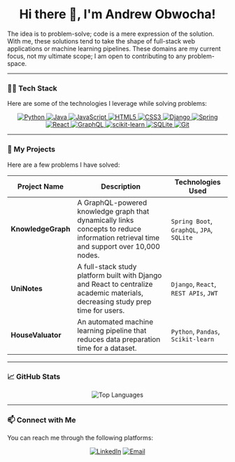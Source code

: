 <h1 align="center">Hi there 👋, I'm Andrew Obwocha!</h1>

The idea is to problem-solve; code is a mere expression of the solution. With me, these solutions tend to take the shape of full-stack web applications or machine learning pipelines. These domains are my current focus, not my ultimate scope; I am open to contributing to any problem-space.

---

### 👨‍💻 Tech Stack

Here are some of the technologies I leverage while solving problems:

<p align="center">
    <a href="https://www.python.org" target="_blank"> <img src="https://img.shields.io/badge/Python-3776AB?style=for-the-badge&logo=python&logoColor=white" alt="Python"/> </a>
    <a href="https://www.java.com" target="_blank"> <img src="https://img.shields.io/badge/Java-ED8B00?style=for-the-badge&logo=java&logoColor=white" alt="Java"/> </a>
    <a href="https://developer.mozilla.org/en-US/docs/Web/JavaScript" target="_blank"> <img src="https://img.shields.io/badge/JavaScript-F7DF1E?style=for-the-badge&logo=javascript&logoColor=black" alt="JavaScript"/> </a>
    <a href="https://www.w3.org/html/" target="_blank"> <img src="https://img.shields.io/badge/HTML5-E34F26?style=for-the-badge&logo=html5&logoColor=white" alt="HTML5"/> </a>
    <a href="https://www.w3schools.com/css/" target="_blank"> <img src="https://img.shields.io/badge/CSS3-1572B6?style=for-the-badge&logo=css3&logoColor=white" alt="CSS3"/> </a>
    <a href="https://www.djangoproject.com/" target="_blank"> <img src="https://img.shields.io/badge/Django-092E20?style=for-the-badge&logo=django&logoColor=white" alt="Django"/> </a>
    <a href="https://spring.io/" target="_blank"> <img src="https://img.shields.io/badge/Spring-6DB33F?style=for-the-badge&logo=spring&logoColor=white" alt="Spring"/> </a>
    <a href="https://reactjs.org/" target="_blank"> <img src="https://img.shields.io/badge/React-20232A?style=for-the-badge&logo=react&logoColor=61DAFB" alt="React"/> </a>
     <a href="https://graphql.org/" target="_blank"> <img src="https://img.shields.io/badge/GraphQL-E10098?style=for-the-badge&logo=graphql&logoColor=white" alt="GraphQL"/> </a>
    <a href="https://scikit-learn.org/" target="_blank"> <img src="https://img.shields.io/badge/scikit--learn-%23F7931E.svg?style=for-the-badge&logo=scikit-learn&logoColor=white" alt="scikit-learn"/> </a>
    <a href="https://www.sqlite.org/" target="_blank"> <img src="https://img.shields.io/badge/SQLite-003B57?style=for-the-badge&logo=sqlite&logoColor=white" alt="SQLite"/> </a>
    <a href="https://git-scm.com/" target="_blank"> <img src="https://img.shields.io/badge/Git-F05032?style=for-the-badge&logo=git&logoColor=white" alt="Git"/> </a>
</p>

---

### 🚀 My Projects

Here are a few problems I have solved:

| Project Name | Description | Technologies Used |
|---|---|---|
| **KnowledgeGraph** | A GraphQL-powered knowledge graph that dynamically links concepts to reduce information retrieval time and support over 10,000 nodes. | `Spring Boot`, `GraphQL`, `JPA`, `SQLite` |
| **UniNotes** | A full-stack study platform built with Django and React to centralize academic materials, decreasing study prep time for users. | `Django`, `React`, `REST APIs`, `JWT` |
| **HouseValuator** | An automated machine learning pipeline that reduces data preparation time for a dataset. | `Python`, `Pandas`, `Scikit-learn` |

---

### 📈 GitHub Stats

<p align="center">
  <img align="center" src="https://github-readme-stats.vercel.app/api/top-langs?username=AndrewObwocha&layout=compact&locale=en&theme=dark" alt="Top Languages" />
</p>

---

### 📫 Connect with Me

You can reach me through the following platforms:

<p align="center">
<a href="https://linkedin.com/in/andrewobwocha" target="_blank"><img src="https://img.shields.io/badge/-LinkedIn-%230077B5?style=for-the-badge&logo=linkedin&logoColor=white" alt="LinkedIn"/></a>
<a href="mailto:aobwocha@ualberta.ca"><img src="https://img.shields.io/badge/Email-D14836?style=for-the-badge&logo=gmail&logoColor=white" alt="Email"/></a>
</p>
